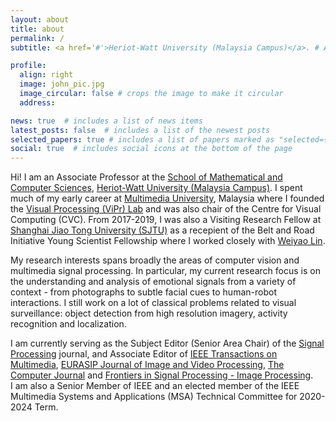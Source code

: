 ```yaml
---
layout: about
title: about
permalink: /
subtitle: <a href='#'>Heriot-Watt University (Malaysia Campus)</a>. # Address. Contacts. Moto. Etc.

profile:
  align: right
  image: john_pic.jpg
  image_circular: false # crops the image to make it circular
  address: 

news: true  # includes a list of news items
latest_posts: false  # includes a list of the newest posts
selected_papers: true # includes a list of papers marked as "selected={true}"
social: true  # includes social icons at the bottom of the page
---
```


Hi! I am an Associate Professor at the [School of Mathematical and Computer Sciences](https://www.hw.ac.uk/uk/schools/mathematical-computer-sciences/about.htm), [Heriot-Watt University (Malaysia Campus)](https://www.hw.ac.uk/malaysia/). I spent much of my early career at [Multimedia University](http://www.mmu.edu.my/), Malaysia where I founded the [Visual Processing (ViPr) Lab](https://viprlab.github.io/) and was also chair of the Centre for Visual Computing (CVC). From 2017-2019, I was also a Visiting Research Fellow at [Shanghai Jiao Tong University (SJTU)](http://en.sjtu.edu.cn/) as a recepient of the Belt and Road Initiative Young Scientist Fellowship where I worked closely with [Weiyao Lin](https://weiyaolin.github.io/).

My research interests spans broadly the areas of computer vision and multimedia signal processing. In particular, my current research focus is on the understanding and analysis of emotional signals from a variety of context - from photographs to subtle facial cues to human-robot interactions. I still work on a lot of classical problems related to visual surveillance: object detection from high resolution imagery, activity recognition and localization.  

I am currently serving as the Subject Editor (Senior Area Chair) of the [Signal Processing](https://www.sciencedirect.com/journal/signal-processing) journal, and Associate Editor of [IEEE Transactions on Multimedia](https://signalprocessingsociety.org/publications-resources/ieee-transactions-multimedia), [EURASIP Journal of Image and Video Processing](https://jivp-eurasipjournals.springeropen.com/), [The Computer Journal](https://academic.oup.com/comjnl/) and [Frontiers in Signal Processing - Image Processing](https://www.frontiersin.org/journals/signal-processing).  
I am also a Senior Member of IEEE and an elected member of the IEEE Multimedia Systems and Applications (MSA) Technical Committee for 2020-2024 Term.

<!--
Write your biography here. Tell the world about yourself. Link to your favorite [subreddit](http://reddit.com). You can put a picture in, too. The code is already in, just name your picture `prof_pic.jpg` and put it in the `img/` folder.test

Put your address / P.O. box / other info right below your picture. You can also disable any of these elements by editing `profile` property of the YAML header of your `_pages/about.md`. Edit `_bibliography/papers.bib` and Jekyll will render your [publications page](/al-folio/publications/) automatically.

Link to your social media connections, too. This theme is set up to use [Font Awesome icons](http://fortawesome.github.io/Font-Awesome/) and [Academicons](https://jpswalsh.github.io/academicons/), like the ones below. Add your Facebook, Twitter, LinkedIn, Google Scholar, or just disable all of them.
-->